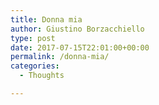 ```yaml
---
title: Donna mia
author: Giustino Borzacchiello
type: post
date: 2017-07-15T22:01:00+00:00
permalink: /donna-mia/
categories:
  - Thoughts

---
```

<div class="jetpack-video-wrapper">
  <span class="embed-youtube" style="text-align:center; display: block;"></span>
</div>